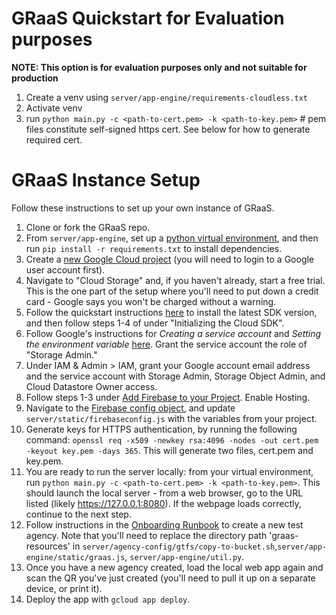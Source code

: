 GRaaS Quickstart for Evaluation purposes
========================================

**NOTE: This option is for evaluation purposes only and not suitable for production**

1. Create a venv using `server/app-engine/requirements-cloudless.txt`
2. Activate venv
3. run `python main.py -c <path-to-cert.pem> -k <path-to-key.pem>` # pem files constitute self-signed https cert. See below for how to generate required cert.

GRaaS Instance Setup
====================
Follow these instructions to set up your own instance of GRaaS.

1. Clone or fork the GRaaS repo.
2. From `server/app-engine`, set up a [python virtual environment](https://docs.python.org/3/library/venv.html), and then run `pip install -r requirements.txt` to install dependencies.
3. Create a [new Google Cloud project](http://console.cloud.google.com) (you will need to login to a Google user account first).
4. Navigate to "Cloud Storage" and, if you haven't already, start a free trial. This is the one part of the setup where you'll need to put down a credit card - Google says you won't be charged without a warning.
5. Follow the quickstart instructions [here](http://cloud.google.com/sdk/docs/quickstart) to install the latest SDK version, and then follow steps 1-4 of under "Initializing the Cloud SDK".
6. Follow Google's instructions for *Creating a service account* and *Setting the environment variable* [here](http://cloud.google.com/docs/authentication/getting-started). Grant the service account the role of "Storage Admin."
7. Under IAM & Admin > IAM, grant your Google account email address and the service account with Storage Admin, Storage Object Admin, and Cloud Datastore Owner access.
8. Follow steps 1-3 under [Add Firebase to your Project](https://firebase.google.com/docs/web/setup?authuser=0). Enable Hosting.
9. Navigate to the [Firebase config object](http://firebase.google.com/docs/web/learn-more#config-object), and update `server/static/firebaseconfig.js` with the variables from your project.
10. Generate keys for HTTPS authentication, by running the following command:
`openssl req -x509 -newkey rsa:4096 -nodes -out cert.pem -keyout key.pem -days 365`. This will generate two files, cert.pem and key.pem.
11. You are ready to run the server locally: from your virtual environment, run  `python main.py -c <path-to-cert.pem> -k <path-to-key.pem>`. This should launch the local server - from a web browser, go to the URL listed (likely https://127.0.0.1:8080). If the webpage loads correctly, continue to the next step.
12. Follow instructions in the [Onboarding Runbook](server/onboarding-runbook.md) to create a new test agency. Note that you'll need to replace the directory path 'graas-resources' in `server/agency-config/gtfs/copy-to-bucket.sh`,`server/app-engine/static/graas.js`, `server/app-engine/util.py`.
13. Once you have a new agency created, load the local web app again and scan the QR you've just created (you'll need to pull it up on a separate device, or print it).
14. Deploy the app with `gcloud app deploy`.

